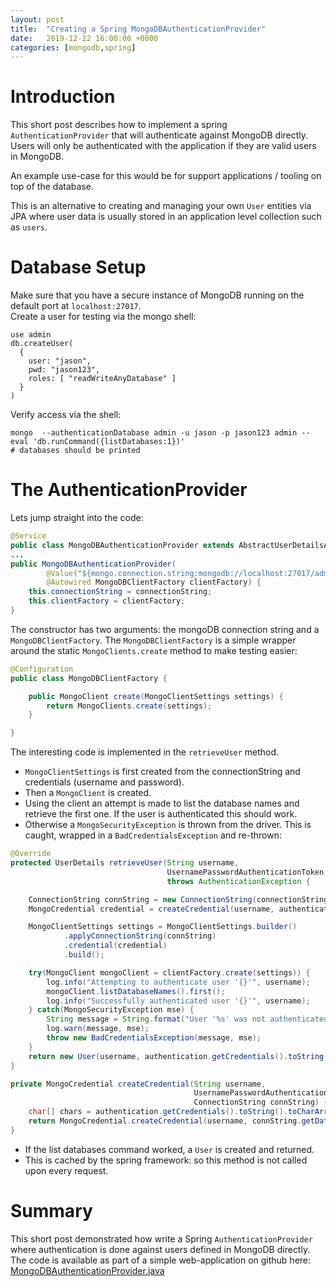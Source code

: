 ```yaml
---
layout: post
title:  "Creating a Spring MongoDBAuthenticationProvider"
date:   2019-12-22 16:00:00 +0000
categories: [mongodb,spring]
---
```

<style type="text/css" media="screen">
  .highlight {
    width: 900px;
  }
</style>
# Introduction

This short post describes how to implement a spring `AuthenticationProvider` that will authenticate against MongoDB directly.
Users will only be authenticated with the application if they are valid users in MongoDB.

An example use-case for this would be for support applications / tooling on top of the database.

This is an alternative to creating and managing your own `User` entities via JPA 
where user data is usually stored in an application level collection such as `users`.

# Database Setup
Make sure that you have a secure instance of MongoDB running on the default port at `localhost:27017`.<br/>
Create a user for testing via the mongo shell:
```
use admin
db.createUser(
  {
    user: "jason",
    pwd: "jason123",
    roles: [ "readWriteAnyDatabase" ]
  }
)
```

Verify access via the shell:
```
mongo  --authenticationDatabase admin -u jason -p jason123 admin --eval 'db.runCommand({listDatabases:1})'
# databases should be printed
```

# The AuthenticationProvider

Lets jump straight into the code:

```java
@Service
public class MongoDBAuthenticationProvider extends AbstractUserDetailsAuthenticationProvider {
...
public MongoDBAuthenticationProvider(
        @Value("${mongo.connection.string:mongodb://localhost:27017/admin}") String connectionString,
        @Autowired MongoDBClientFactory clientFactory) {
    this.connectionString = connectionString;
    this.clientFactory = clientFactory;
}
```
The constructor has two arguments: the mongoDB connection string and a `MongoDBClientFactory`. 
The `MongoDBClientFactory` is a simple wrapper around the static `MongoClients.create` method to make testing easier:

```java
@Configuration
public class MongoDBClientFactory {

    public MongoClient create(MongoClientSettings settings) {
        return MongoClients.create(settings);
    }

}
```

The interesting code is implemented in the `retrieveUser` method.
- `MongoClientSettings` is first created from the connectionString and credentials (username and password).
- Then a `MongoClient` is created.
- Using the client an attempt is made to list the database names and retrieve the first one. If the user is authenticated this should work.
- Otherwise a `MongoSecurityException` is thrown from the driver. This is caught, wrapped in a `BadCredentialsException` and re-thrown:

```java
@Override
protected UserDetails retrieveUser(String username,
                                   UsernamePasswordAuthenticationToken authentication)
                                   throws AuthenticationException {

    ConnectionString connString = new ConnectionString(connectionString);
    MongoCredential credential = createCredential(username, authentication, connString);

    MongoClientSettings settings = MongoClientSettings.builder()
            .applyConnectionString(connString)
            .credential(credential)
            .build();

    try(MongoClient mongoClient = clientFactory.create(settings)) {
        log.info("Attempting to authenticate user '{}'", username);
        mongoClient.listDatabaseNames().first();
        log.info("Successfully authenticated user '{}'", username);
    } catch(MongoSecurityException mse) {
        String message = String.format("User '%s' was not authenticated.", username);
        log.warn(message, mse);
        throw new BadCredentialsException(message, mse);
    }
    return new User(username, authentication.getCredentials().toString(), Collections.emptyList());
}

private MongoCredential createCredential(String username,
                                         UsernamePasswordAuthenticationToken authentication,
                                         ConnectionString connString) {
    char[] chars = authentication.getCredentials().toString().toCharArray();
    return MongoCredential.createCredential(username, connString.getDatabase(), chars);
}
```

- If the list databases command worked, a `User` is created and returned.
- This is cached by the spring framework: so this method is not called upon every request.

# Summary
This short post demonstrated how write a Spring `AuthenticationProvider` where authentication is done against users defined in MongoDB directly.
The code is available as part of a simple web-application on github here: [MongoDBAuthenticationProvider.java](https://github.com/jsonking/secure-web/blob/master/src/main/java/com/jsonking/auth/MongoDBAuthenticationProvider.java)